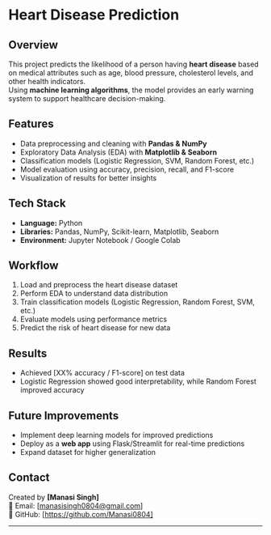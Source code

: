 #  Heart Disease Prediction

##  Overview
This project predicts the likelihood of a person having **heart disease** based on medical attributes such as age, blood pressure, cholesterol levels, and other health indicators.  
Using **machine learning algorithms**, the model provides an early warning system to support healthcare decision-making.

##  Features
- Data preprocessing and cleaning with **Pandas & NumPy**  
- Exploratory Data Analysis (EDA) with **Matplotlib & Seaborn**  
- Classification models (Logistic Regression, SVM, Random Forest, etc.)  
- Model evaluation using accuracy, precision, recall, and F1-score  
- Visualization of results for better insights  

##  Tech Stack
- **Language:** Python  
- **Libraries:** Pandas, NumPy, Scikit-learn, Matplotlib, Seaborn  
- **Environment:** Jupyter Notebook / Google Colab

  
##  Workflow
1. Load and preprocess the heart disease dataset  
2. Perform EDA to understand data distribution  
3. Train classification models (Logistic Regression, Random Forest, SVM, etc.)  
4. Evaluate models using performance metrics  
5. Predict the risk of heart disease for new data  

##  Results
- Achieved [XX% accuracy / F1-score] on test data  
- Logistic Regression showed good interpretability, while Random Forest improved accuracy  

## Future Improvements
- Implement deep learning models for improved predictions  
- Deploy as a **web app** using Flask/Streamlit for real-time predictions  
- Expand dataset for higher generalization  

##  Contact
Created by **[Manasi Singh]**  
📧 Email: [manasisingh0804@gmail.com]    
🐙 GitHub: [https://github.com/Manasi0804]  

---


